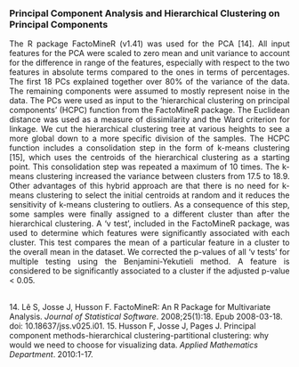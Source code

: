 <h3>Principal Component Analysis and Hierarchical Clustering on Principal Components</h3>

<p align="justify">The R package FactoMineR (v1.41) was used for the PCA [14]. All input features for the PCA were scaled to zero mean and unit variance to account for the difference in range of the features, especially with respect to the two features in absolute terms compared to the ones in terms of percentages. The first 18 PCs explained together over 80% of the variance of the data. The remaining components were assumed to mostly represent noise in the data. The PCs were used as input to the ‘hierarchical clustering on principal components’ (HCPC) function from the FactoMineR package. The Euclidean distance was used as a measure of dissimilarity and the Ward criterion for linkage. We cut the hierarchical clustering tree at various heights to see a more global down to a more specific division of the samples. The HCPC function includes a consolidation step in the form of k-means clustering [15], which uses the centroids of the hierarchical clustering as a starting point. This consolidation step was repeated a maximum of 10 times. The k-means clustering increased the variance between clusters from 17.5 to 18.9. Other advantages of this hybrid approach are that there is no need for k-means clustering to select the initial centroids at random and it reduces the sensitivity of k-means clustering to outliers. As a consequence of this step, some samples were finally assigned to a different cluster than after the hierarchical clustering. A ‘v test’, included in the FactoMineR package, was used to determine which features were significantly associated with each cluster. This test compares the mean of a particular feature in a cluster to the overall mean in the dataset. We corrected the p-values of all ‘v tests’ for multiple testing using the Benjamini-Yekutieli method. A feature is considered to be significantly associated to a cluster if the adjusted p-value < 0.05. </p>

<br>
14.	Lê S, Josse J, Husson F. FactoMineR: An R Package for Multivariate Analysis. <em>Journal of Statistical Software</em>. 2008;25(1):18. Epub 2008-03-18. doi: 10.18637/jss.v025.i01.
15.	Husson F, Josse J, Pages J. Principal component methods-hierarchical clustering-partitional clustering: why would we need to choose for visualizing data. <em>Applied Mathematics Department</em>. 2010:1-17.
